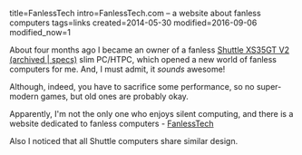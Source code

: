 title=FanlessTech
intro=FanlessTech.com – a website about fanless computers
tags=links
created=2014-05-30
modified=2016-09-06
modified_now=1


About four months ago I became an owner of a fanless [Shuttle XS35GT V2](http://global.shuttle.com/main/productsDetail?productId=1488) [(archived |](http://archive.is/LuCIT)[ specs)](http://archive.is/QEoQa) slim PC/HTPC, which opened a new world of fanless computers for me. And, I must admit, it _sounds_ awesome!

Although, indeed, you have to sacrifice some performance, so no super-modern games, but old ones are probably okay.

Apparently, I'm not the only one who enjoys silent computing, and there is a website dedicated to fanless computers - [FanlessTech](http://www.fanlesstech.com)

Also I noticed that all Shuttle computers share similar design.
